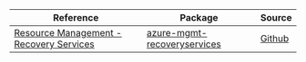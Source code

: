 | Reference | Package | Source |
|---|---|---|
|[Resource Management - Recovery Services](mgmt-recoveryservices-readme.md)|[azure-mgmt-recoveryservices](https://pypi.org/project/azure-mgmt-recoveryservices)|[Github](https://github.com/Azure/azure-sdk-for-python/blob/main/sdk/recoveryservices/azure-mgmt-recoveryservices)|
